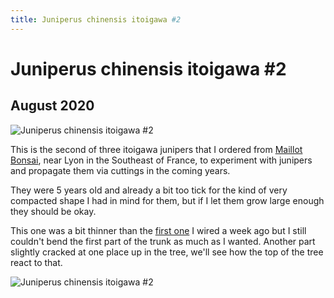 ```yaml
---
title: Juniperus chinensis itoigawa #2
---
```


# Juniperus chinensis itoigawa #2

## August 2020

![Juniperus chinensis itoigawa #2](/images/bonsai/2020-08-21-juniperus-chinensis-itoigawa-2-before-styling.jpg)

This is the second of three itoigawa junipers that I ordered from
[Maillot Bonsai](https://www.maillot-bonsai.com), near Lyon in the Southeast of France,
to experiment with junipers and propagate them via cuttings in the coming
years.

They were 5 years old and already a bit too tick for the kind of very compacted
shape I had in mind for them, but if I let them grow large enough they should
be okay.

This one was a bit thinner than the [first one](/bonsai/collection/juniperus-chinensis-itoigawa-1)
I wired a week ago but I still couldn't bend the first part of the trunk as
much as I wanted. Another part slightly cracked at one place up in the tree,
we'll see how the top of the tree react to that.

![Juniperus chinensis itoigawa #2](/images/bonsai/2020-08-21-juniperus-chinensis-itoigawa-2-after-styling.jpg)
